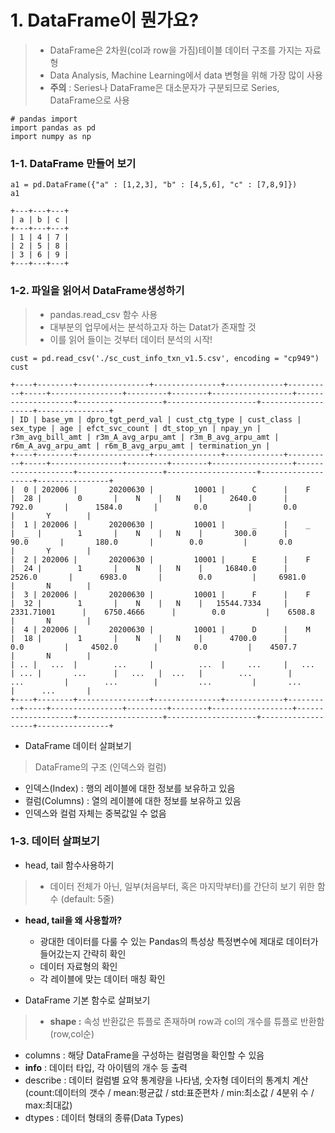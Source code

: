 # __1. DataFrame이 뭔가요?__

>  - DataFrame은 2차원(col과 row을 가짐)테이블 데이터 구조를 가지는 자료형
>  - Data Analysis, Machine Learning에서 data 변형을 위해 가장 많이 사용
>  - **주의** : Series나 DataFrame은 대소문자가 구분되므로 Series, DataFrame으로 사용
```
# pandas import
import pandas as pd
import numpy as np
```

### <b>1-1. DataFrame 만들어 보기</b>
```
a1 = pd.DataFrame({"a" : [1,2,3], "b" : [4,5,6], "c" : [7,8,9]})
a1
```
```
+---+---+---+
| a | b | c |
+---+---+---+
| 1 | 4 | 7 |
| 2 | 5 | 8 |
| 3 | 6 | 9 |
+---+---+---+
```

### <b>1-2. 파일을 읽어서 DataFrame생성하기</b>
> - pandas.read_csv 함수 사용
>  - 대부분의 업무에서는 분석하고자 하는 Datat가 존재할 것
>  - 이를 읽어 들이는 것부터 데이터 분석의 시작!
```
cust = pd.read_csv('./sc_cust_info_txn_v1.5.csv', encoding = "cp949")
cust
```
```
+----+--------+----------------+---------------+-------------+----------+-----+----------------+---------+--------+------------------+--------------------+-------------------+--------------------+-------------------+----------------+
| ID | base_ym | dpro_tgt_perd_val | cust_ctg_type | cust_class | sex_type | age | efct_svc_count | dt_stop_yn | npay_yn | r3m_avg_bill_amt | r3m_A_avg_arpu_amt | r3m_B_avg_arpu_amt | r6m_A_avg_arpu_amt | r6m_B_avg_arpu_amt | termination_yn |
+----+--------+----------------+---------------+-------------+----------+-----+----------------+---------+--------+------------------+--------------------+-------------------+--------------------+-------------------+----------------+
|  0 | 202006 |       20200630 |         10001 |      C      |    F     |  28 |        0       |    N    |   N    |      2640.0      |        792.0       |      1584.0       |        0.0         |       0.0          |       Y        |
|  1 | 202006 |       20200630 |         10001 |      _      |    _     |  _  |        1       |    N    |   N    |       300.0      |         90.0       |       180.0       |        0.0         |       0.0          |       Y        |
|  2 | 202006 |       20200630 |         10001 |      E      |    F     |  24 |        1       |    N    |   N    |     16840.0      |       2526.0       |      6983.0       |        0.0         |     6981.0         |       N        |
|  3 | 202006 |       20200630 |         10001 |      F      |    F     |  32 |        1       |    N    |   N    |   15544.7334     |     2331.71001      |    6750.4666      |        0.0         |    6508.8          |       N        |
|  4 | 202006 |       20200630 |         10001 |      D      |    M     |  18 |        1       |    N    |   N    |      4700.0      |         0.0         |     4502.0        |        0.0         |    4507.7          |       N        |
| .. |   ...  |        ...     |          ...  |     ...     |   ...    | ... |       ...      |   ...   |  ...   |        ...        |         ...         |        ...        |         ...         |       ...          |      ...       |
+----+--------+----------------+---------------+-------------+----------+-----+----------------+---------+--------+------------------+--------------------+-------------------+--------------------+-------------------+----------------+
```

- DataFrame 데이터 살펴보기
>DataFrame의 구조 (인덱스와 컬럼)
 - 인덱스(Index) : 행의 레이블에 대한 정보를 보유하고 있음
 - 컬럼(Columns) : 열의 레이블에 대한 정보를 보유하고 있음
 - 인덱스와 컬럼 자체는 중복값일 수 없음


### <b>1-3. 데이터 살펴보기</b>
- head, tail 함수사용하기
> - 데이터 전체가 아닌, 일부(처음부터, 혹은 마지막부터)를 간단히 보기 위한 함수 (default: 5줄)
 - **head, tail을 왜 사용할까?**
   - 광대한 데이터를 다룰 수 있는 Pandas의 특성상 특정변수에 제대로 데이터가 들어갔는지 간략히 확인
   - 데이터 자료형의 확인
   - 각 레이블에 맞는 데이터 매칭 확인

- DataFrame 기본 함수로 살펴보기
> - **shape :** 속성 반환값은 튜플로 존재하며 row과 col의 개수를 튜플로 반환함(row,col순)
  - columns : 해당 DataFrame을 구성하는 컬럼명을 확인할 수 있음
  - **info**  : 데이터 타입, 각 아이템의 개수 등 출력
  - describe : 데이터 컬럼별 요약 통계량을 나타냄, 숫자형 데이터의 통계치 계산
            (count:데이터의 갯수 / mean:평균값 / std:표준편차 / min:최소값 / 4분위 수 / max:최대값) 
  - dtypes : 데이터 형태의 종류(Data Types)